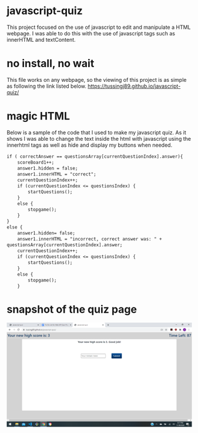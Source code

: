# javascript-quiz
This project focused on the use of javascript to edit and manipulate a HTML webpage. I was able to do this with the use of javascript tags such as innerHTML and textContent. 

# no install, no wait

This file works on any webpage, so the viewing of this project is as simple as following the link listed below.
https://tussingj89.github.io/javascript-quiz/


# magic HTML

Below is a sample of the code that I used to make my javascript quiz. As it shows I was able to change the text inside the html with javascript using the innerhtml tags as well as hide and display my buttons when needed.


    if ( correctAnswer == questionsArray[currentQuestionIndex].answer){
        scoreBoard1++;
        answer1.hidden = false;
        answer1.innerHTML = "correct";
        currentQuestionIndex++;
        if (currentQuestionIndex <= questionsIndex) {
            startQuestions();
        }
        else {
            stopgame();
        }
    }
    else {
        answer1.hidden= false;
        answer1.innerHTML = "incorrect, correct answer was: " + questionsArray[currentQuestionIndex].answer;
        currentQuestionIndex++;
        if (currentQuestionIndex <= questionsIndex) {
            startQuestions();
        }
        else {
            stopgame();
        }

# snapshot of the quiz page

![javascript-quiz](assets/javascriptquiz.png)
